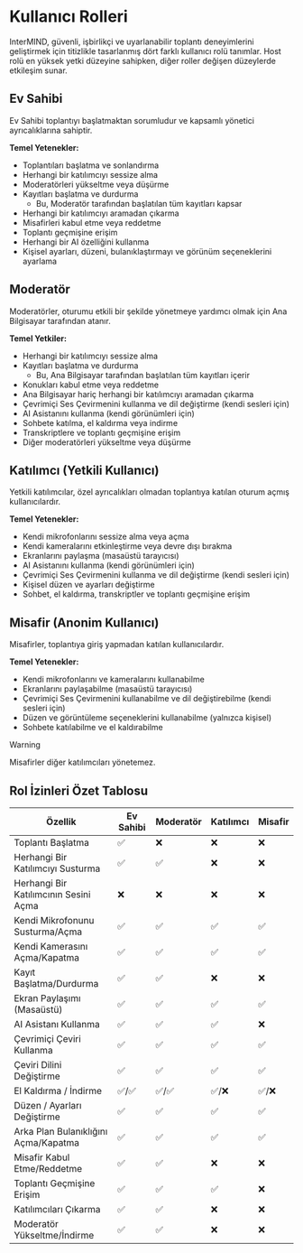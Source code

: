 # Kullanıcı Rolleri

InterMIND, güvenli, işbirlikçi ve uyarlanabilir toplantı deneyimlerini geliştirmek için titizlikle tasarlanmış dört farklı kullanıcı rolü tanımlar. Host rolü en yüksek yetki düzeyine sahipken, diğer roller değişen düzeylerde etkileşim sunar.

## Ev Sahibi

Ev Sahibi toplantıyı başlatmaktan sorumludur ve kapsamlı yönetici ayrıcalıklarına sahiptir.

**Temel Yetenekler:**

- Toplantıları başlatma ve sonlandırma
- Herhangi bir katılımcıyı sessize alma
- Moderatörleri yükseltme veya düşürme
- Kayıtları başlatma ve durdurma
  - Bu, Moderatör tarafından başlatılan tüm kayıtları kapsar
- Herhangi bir katılımcıyı aramadan çıkarma
- Misafirleri kabul etme veya reddetme
- Toplantı geçmişine erişim
- Herhangi bir AI özelliğini kullanma
- Kişisel ayarları, düzeni, bulanıklaştırmayı ve görünüm seçeneklerini ayarlama

## Moderatör

Moderatörler, oturumu etkili bir şekilde yönetmeye yardımcı olmak için Ana Bilgisayar tarafından atanır.

**Temel Yetkiler:**

- Herhangi bir katılımcıyı sessize alma
- Kayıtları başlatma ve durdurma
  - Bu, Ana Bilgisayar tarafından başlatılan tüm kayıtları içerir
- Konukları kabul etme veya reddetme
- Ana Bilgisayar hariç herhangi bir katılımcıyı aramadan çıkarma
- Çevrimiçi Ses Çevirmenini kullanma ve dil değiştirme (kendi sesleri için)
- AI Asistanını kullanma (kendi görünümleri için)
- Sohbete katılma, el kaldırma veya indirme
- Transkriptlere ve toplantı geçmişine erişim
- Diğer moderatörleri yükseltme veya düşürme

## Katılımcı (Yetkili Kullanıcı)

Yetkili katılımcılar, özel ayrıcalıkları olmadan toplantıya katılan oturum açmış kullanıcılardır.

**Temel Yetenekler:**

- Kendi mikrofonlarını sessize alma veya açma
- Kendi kameralarını etkinleştirme veya devre dışı bırakma
- Ekranlarını paylaşma (masaüstü tarayıcısı)
- AI Asistanını kullanma (kendi görünümleri için)
- Çevrimiçi Ses Çevirmenini kullanma ve dil değiştirme (kendi sesleri için)
- Kişisel düzen ve ayarları değiştirme
- Sohbet, el kaldırma, transkriptler ve toplantı geçmişine erişim

## Misafir (Anonim Kullanıcı)

Misafirler, toplantıya giriş yapmadan katılan kullanıcılardır.

**Temel Yetenekler:**

- Kendi mikrofonlarını ve kameralarını kullanabilme
- Ekranlarını paylaşabilme (masaüstü tarayıcısı)
- Çevrimiçi Ses Çevirmenini kullanabilme ve dil değiştirebilme (kendi sesleri için)
- Düzen ve görüntüleme seçeneklerini kullanabilme (yalnızca kişisel)
- Sohbete katılabilme ve el kaldırabilme

> [!WARNING]
> Misafirler diğer katılımcıları yönetemez.

## Rol İzinleri Özet Tablosu

| Özellik                        | Ev Sahibi | Moderatör | Katılımcı | Misafir |
| ------------------------------ | --------- | --------- | --------- | ------- |
| Toplantı Başlatma              | ✅        | ❌        | ❌        | ❌      |
| Herhangi Bir Katılımcıyı Susturma | ✅    | ✅        | ❌        | ❌      |
| Herhangi Bir Katılımcının Sesini Açma | ❌ | ❌        | ❌        | ❌      |
| Kendi Mikrofonunu Susturma/Açma | ✅       | ✅        | ✅        | ✅      |
| Kendi Kamerasını Açma/Kapatma  | ✅        | ✅        | ✅        | ✅      |
| Kayıt Başlatma/Durdurma        | ✅        | ✅        | ❌        | ❌      |
| Ekran Paylaşımı (Masaüstü)     | ✅        | ✅        | ✅        | ✅      |
| AI Asistanı Kullanma           | ✅        | ✅        | ✅        | ❌      |
| Çevrimiçi Çeviri Kullanma      | ✅        | ✅        | ✅        | ✅      |
| Çeviri Dilini Değiştirme       | ✅        | ✅        | ✅        | ✅      |
| El Kaldırma / İndirme          | ✅/✅     | ✅/✅     | ✅/❌     | ✅/❌   |
| Düzen / Ayarları Değiştirme    | ✅        | ✅        | ✅        | ✅      |
| Arka Plan Bulanıklığını Açma/Kapatma | ✅ | ✅        | ✅        | ✅      |
| Misafir Kabul Etme/Reddetme    | ✅        | ✅        | ❌        | ❌      |
| Toplantı Geçmişine Erişim      | ✅        | ✅        | ✅        | ❌      |
| Katılımcıları Çıkarma          | ✅        | ✅        | ❌        | ❌      |
| Moderatör Yükseltme/İndirme    | ✅        | ✅        | ❌        | ❌      |